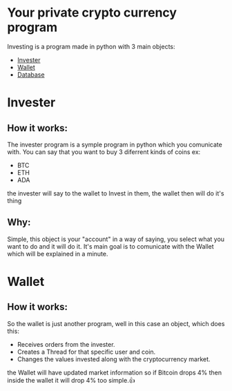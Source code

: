 # Your private crypto currency program
Investing is a program made in python with 3 main objects:
<ul>
<li><a href="#Invester">Invester</a></li>
<li><a href="#wallet">Wallet</a></li>
<li><a href="">Database</a></li>
</ul>


# <div id="Invester">Invester</div>
## How it works:
 The invester program is a symple program in python which you comunicate with. You can say that you want to buy 3 diferrent kinds of coins ex:
 <ul>
 <li>BTC</li>
 <li>ETH</li>
 <li>ADA</li>
 </ul>
 the invester will say to the wallet to Invest in them, the wallet then will do it's thing

## Why:
 Simple, this object is your "account" in a way of saying, you select what you want to do and it will do it. It's main goal is to comunicate with the Wallet which will be explained in a minute.

# <div id="wallet">Wallet</div>
## How it works:
 So the wallet is just another program, well in this case an object, which does this:
 <ul>
 <li>Receives orders from the invester.</li>
 <li>Creates a Thread for that specific user and coin.</li>
 <li>Changes the values invested along with the cryptocurrency market.</li>  
 </ul>
 the Wallet will have updated market information so if Bitcoin drops 4% then inside the wallet it will drop 4% too simple.👍